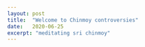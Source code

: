 ```yaml
---
layout: post
title:  "Welcome to Chinmoy controversies"
date:   2020-06-25
excerpt: "meditating sri chinmoy"
---
```


